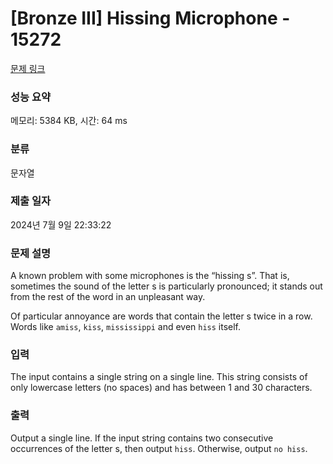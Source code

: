 # [Bronze III] Hissing Microphone - 15272 

[문제 링크](https://www.acmicpc.net/problem/15272) 

### 성능 요약

메모리: 5384 KB, 시간: 64 ms

### 분류

문자열

### 제출 일자

2024년 7월 9일 22:33:22

### 문제 설명

<p>A known problem with some microphones is the “hissing s”. That is, sometimes the sound of the letter s is particularly pronounced; it stands out from the rest of the word in an unpleasant way.</p>

<p>Of particular annoyance are words that contain the letter s twice in a row. Words like <code>amiss</code>, <code>kiss</code>, <code>mississippi</code> and even <code>hiss</code> itself.</p>

### 입력 

 <p>The input contains a single string on a single line. This string consists of only lowercase letters (no spaces) and has between 1 and 30 characters.</p>

### 출력 

 <p>Output a single line. If the input string contains two consecutive occurrences of the letter s, then output <code>hiss</code>. Otherwise, output <code>no hiss</code>.</p>

